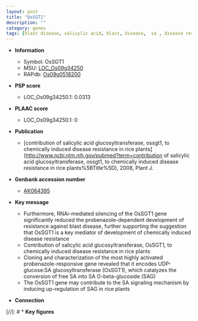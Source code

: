 ```yaml
---
layout: post
title: "OsSGT1"
description: ""
category: genes
tags: [blast disease, salicylic acid, blast, disease,  sa , disease resistance]
---
```


* **Information**  
    + Symbol: OsSGT1  
    + MSU: [LOC_Os09g34250](http://rice.plantbiology.msu.edu/cgi-bin/ORF_infopage.cgi?orf=LOC_Os09g34250)  
    + RAPdb: [Os09g0518200](http://rapdb.dna.affrc.go.jp/viewer/gbrowse_details/irgsp1?name=Os09g0518200)  

* **PSP score**  
    + LOC_Os09g34250.1: 0.0313 

* **PLAAC score**  
    + LOC_Os09g34250.1: 0 

* **Publication**  
    + [contribution of salicylic acid glucosyltransferase, ossgt1, to chemically induced disease resistance in rice plants](http://www.ncbi.nlm.nih.gov/pubmed?term=contribution of salicylic acid glucosyltransferase, ossgt1, to chemically induced disease resistance in rice plants%5BTitle%5D), 2008, Plant J.

* **Genbank accession number**  
    + [AK064395](http://www.ncbi.nlm.nih.gov/nuccore/AK064395)

* **Key message**  
    + Furthermore, RNAi-mediated silencing of the OsSGT1 gene significantly reduced the probenazole-dependent development of resistance against blast disease, further supporting the suggestion that OsSGT1 is a key mediator of development of chemically induced disease resistance
    + Contribution of salicylic acid glucosyltransferase, OsSGT1, to chemically induced disease resistance in rice plants
    + Cloning and characterization of the most highly activated probenazole-responsive gene revealed that it encodes UDP-glucose:SA glucosyltransferase (OsSGT1), which catalyzes the conversion of free SA into SA O-beta-glucoside (SAG)
    + The OsSGT1 gene may contribute to the SA signaling mechanism by inducing up-regulation of SAG in rice plants

* **Connection**  

[//]: # * **Key figures**  


